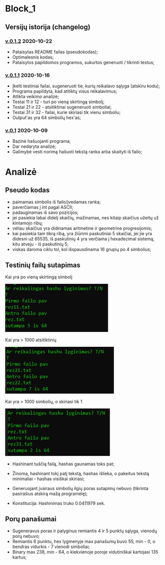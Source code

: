 # Block_1

## Versijų istorija (changelog)

### [v.0.1.2]() 2020-10-22

- Pataisytas README failas (pseudokodas);
- Optimalesnis kodas;
- Pataisytos papildomos programos, sukurtos generuoti / tikrinti testus;

### [v.0.1.1](https://github.com/GudUgne/Block_1/releases/tag/v0.1.1) 2020-10-16

- Įkelti testiniai failai, sugeneruoti tie, kurių reikalavo sąlyga (atskiru kodu);
- Programa papildyta, kad atitiktų visus reikalavimus;
- Atlikta veikimo analizė;
- Testai 11 ir 12 - turi po vieną skirtingą simbolį;
- Testai 21 ir 22 - atsitiktinai sugeneruoti simboliai;
- Testai 31 ir 32 - failai, kurie skiriasi tik vienu simboliu;
- Output'as yra 64 simbolių hex'as;


### [v.0.1](https://github.com/GudUgne/Block_1/releases/tag/v0.1) 2020-10-09

- Bazinė hašuojanti programa;
- Dar nedaryta analizė;
- Galimybė vesti norimą hašuoti tekstą ranka arba skaityti iš failo;


# Analizė


## Pseudo kodas

- paimamas simbolis iš failo/įvedamas ranka;
- paverčiamas į int pagal ASCII;
- padauginamas iš savo pozicijos;
- jei pasiekia labai didelį skaičių, mažinamas, nes kitaip skaičius užeitų už kintamojo ribų;
- vėliau skaičius yra didinamas aritmetine ir geometrine progresijomis;
- kai pasiekia tam tikrą ribą, yra žiūrimi paskutiniai 5 skaičiai, jei jie yra didesni už 65535, iš paskutinių 4 yra verčiama į hexadecimal sistemą, kitu atveju - iš paskutinių 5;
- viskas daroma ciklu tol, kol išspausdinama 16 grupių po 4 simbolius;


## Testinių failų sutapimas
Kai yra po vieną skirtingą simbolį

![Kai yra po vieną skirtingą simbolį](https://github.com/GudUgne/Block_1/blob/main/Screenshot_1.png)


Kai yra > 1000 atsitiktinių

![Kai yra > 1000 atsitiktinių](https://github.com/GudUgne/Block_1/blob/main/Screenshot_2.png)

Kai yra > 1000 simbolių, o skiriasi tik 1

![Kai yra > 1000 simbolių, o skiriasi tik 1](https://github.com/GudUgne/Block_1/blob/main/Screenshot_3.png)


- Hashinant tuščią failą, hashas gaunamas toks pat;

- Žinoma, hashinant tokį patį tekstą, hashas išlieka, o pakeitus tekstą minimaliai - hashas visiškai skiriasi;

- Generuojant įvairaus simbolių ilgių poras sutapimų nebuvo (tikrinta pasirašius atskirą mažą programėlę);

- Konstitucija:
Hashinimas truko 0.0411979 sek.


## Porų panašumai

- Sugeneravus poras ir palyginus remiantis 4 ir 5 punktų sąlyga, vienodų porų nebuvo;
- Remiantis 6 punktu, hex lygmenyje max panašumų buvo 55, min - 0, o bendras vidurkis - 7 vienodi simboliai;
- Binary max 238, min - 64, o kiekvienoje poroje vidutiniškai kartojasi 135 kartus;
